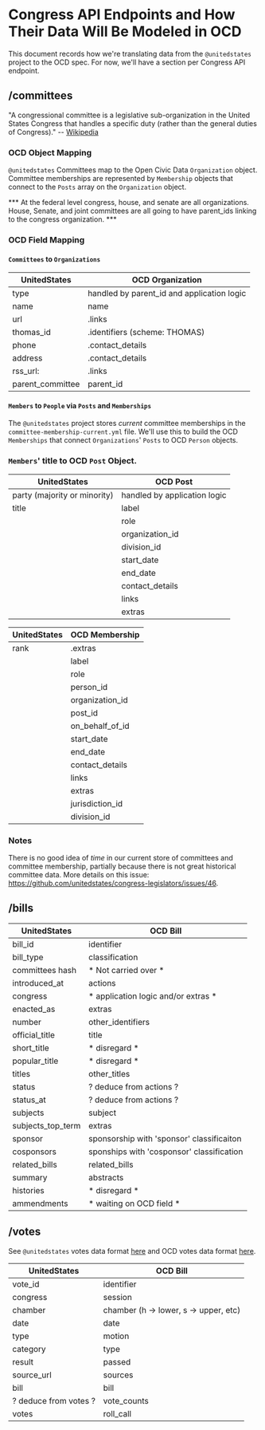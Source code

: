 # Congress API Endpoints and How Their Data Will Be Modeled in OCD

This document records how we're translating data from the `@unitedstates` project to the OCD spec. For now, we'll have a section per Congress API endpoint.

## /committees

"A congressional committee is a legislative sub-organization in the United States Congress that handles a specific duty (rather than the general duties of Congress)." -- [Wikipedia](http://en.wikipedia.org/wiki/United_States_congressional_committee)

### OCD Object Mapping

`@unitedstates` Committees map to the Open Civic Data `Organization` object. Committee memberships are represented by `Membership` objects that connect to the `Posts` array on the `Organization` object.

*** At the federal level congress, house, and senate are all organizations.  House, Senate, and joint committees are all going
to have parent_ids linking to the congress organization. ***

### OCD Field Mapping 

#### `Committees` to `Organizations`

UnitedStates  | OCD Organization
------------- | -------------
type		  | handled by parent_id and application logic
name 		  | name
url			  | .links
thomas_id	  | .identifiers (scheme: THOMAS)
phone		  | .contact_details
address       | .contact_details
rss_url:	  | .links  
parent_committee | parent_id


#### `Members` to `People` via `Posts` and `Memberships`

The `@unitedstates` project stores _current_ committee memberships in the `committee-membership-current.yml` file. We'll use this to build the OCD `Memberships` that connect `Organizations`' `Posts` to OCD `Person` objects.

### `Members`\' title to OCD `Post` Object.

UnitedStates                | OCD Post
--------------------------- | ---------------------------
party (majority or minority)| handled by application logic
title 						| label
							| role
							| organization_id
							| division_id
							| start_date
							| end_date
							| contact_details
							| links
							| extras




UnitedStates                | OCD Membership
--------------------------- | ---------------------------
rank						| .extras
							| label
							| role
							| person_id
							| organization_id
							| post_id
							| on_behalf_of_id
							| start_date
							| end_date
							| contact_details
							| links
							| extras
							| jurisdiction_id
							| division_id

### Notes

There is no good idea of _time_ in our current store of committees and committee membership, partially because there is not great historical committee data. More details on this issue: https://github.com/unitedstates/congress-legislators/issues/46.

## /bills

UnitedStates                | OCD Bill
--------------------------- | ---------------------------
bill_id 					  				| identifier
bill_type 									| classification
committees hash 						| * Not carried over *
introduced_at								| actions
congress 					  				| * application logic and/or extras *
enacted_as									| extras
number						  				| other_identifiers
official_title							| title
short_title									| * disregard *
popular_title								| * disregard *
titles 											| other_titles
status											| ? deduce from actions ?
status_at										| ? deduce from actions ?
subjects										| subject
subjects_top_term						| extras
sponsor											| sponsorship with 'sponsor' classificaiton
cosponsors									| sponships with 'cosponsor' classification
related_bills								| related_bills
summary		 									| abstracts
histories										| * disregard *
ammendments						| * waiting on OCD field *


## /votes

See `@unitedstates` votes data format [here](https://github.com/unitedstates/congress/wiki/votes) and OCD votes data format [here](http://docs.opencivicdata.org/en/latest/data/vote.html).

UnitedStates                | OCD Bill
--------------------------- | ---------------------------
vote_id 			| identifier
congress                     	| session
chamber                         | chamber (h -> lower, s -> upper, etc)
date                            | date
type                            | motion
category                        | type
result                          | passed
source_url                      | sources
bill                            | bill
? deduce from votes ?           | vote_counts
votes                           | roll_call

